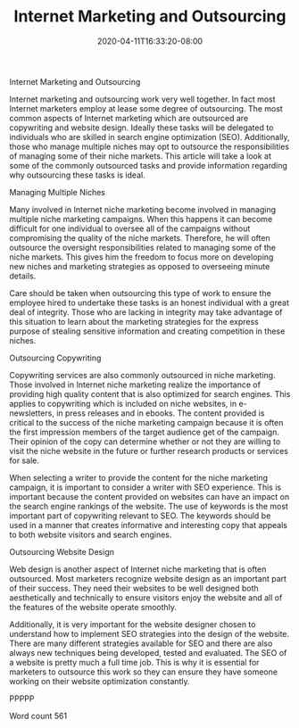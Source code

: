 ﻿---
title: "Internet Marketing and Outsourcing"
date: 2020-04-11T16:33:20-08:00
description: "Outsourcing Ebooks and Software Jobs txt Tips for Web Success"
featured_image: "/images/Outsourcing Ebooks and Software Jobs txt.jpg"
tags: ["Outsourcing Ebooks and Software Jobs txt"]
---

Internet Marketing and Outsourcing

Internet marketing and outsourcing work very well together. In fact most Internet marketers employ at lease some degree of outsourcing. The most common aspects of Internet marketing which are outsourced are copywriting and website design. Ideally these tasks will be delegated to individuals who are skilled in search engine optimization (SEO). Additionally, those who manage multiple niches may opt to outsource the responsibilities of managing some of their niche markets. This article will take a look at some of the commonly outsourced tasks and provide information regarding why outsourcing these tasks is ideal. 

Managing Multiple Niches

Many involved in Internet niche marketing become involved in managing multiple niche marketing campaigns. When this happens it can become difficult for one individual to oversee all of the campaigns without compromising the quality of the niche markets. Therefore, he will often outsource the oversight responsibilities related to managing some of the niche markets. This gives him the freedom to focus more on developing new niches and marketing strategies as opposed to overseeing minute details. 

Care should be taken when outsourcing this type of work to ensure the employee hired to undertake these tasks is an honest individual with a great deal of integrity. Those who are lacking in integrity may take advantage of this situation to learn about the marketing strategies for the express purpose of stealing sensitive information and creating competition in these niches. 

Outsourcing Copywriting

Copywriting services are also commonly outsourced in niche marketing. Those involved in Internet niche marketing realize the importance of providing high quality content that is also optimized for search engines. This applies to copywriting which is included on niche websites, in e-newsletters, in press releases and in ebooks. The content provided is critical to the success of the niche marketing campaign because it is often the first impression members of the target audience get of the campaign. Their opinion of the copy can determine whether or not they are willing to visit the niche website in the future or further research products or services for sale. 

When selecting a writer to provide the content for the niche marketing campaign, it is important to consider a writer with SEO experience. This is important because the content provided on websites can have an impact on the search engine rankings of the website. The use of keywords is the most important part of copywriting relevant to SEO. The keywords should be used in a manner that creates informative and interesting copy that appeals to both website visitors and search engines. 

Outsourcing Website Design

Web design is another aspect of Internet niche marketing that is often outsourced. Most marketers recognize website design as an important part of their success. They need their websites to be well designed both aesthetically and technically to ensure visitors enjoy the website and all of the features of the website operate smoothly.

Additionally, it is very important for the website designer chosen to understand how to implement SEO strategies into the design of the website. There are many different strategies available for SEO and there are also always new techniques being developed, tested and evaluated. The SEO of a website is pretty much a full time job. This is why it is essential for marketers to outsource this work so they can ensure they have someone working on their website optimization constantly. 

PPPPP

Word count 561


